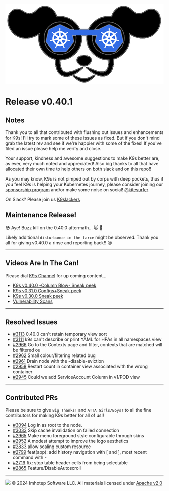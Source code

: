 <img src="https://raw.githubusercontent.com/derailed/k9s/master/assets/k9s.png" align="center" width="800" height="auto"/>

# Release v0.40.1

## Notes

Thank you to all that contributed with flushing out issues and enhancements for K9s!
I'll try to mark some of these issues as fixed. But if you don't mind grab the latest rev
and see if we're happier with some of the fixes!
If you've filed an issue please help me verify and close.

Your support, kindness and awesome suggestions to make K9s better are, as ever, very much noted and appreciated!
Also big thanks to all that have allocated their own time to help others on both slack and on this repo!!

As you may know, K9s is not pimped out by corps with deep pockets, thus if you feel K9s is helping your Kubernetes journey,
please consider joining our [sponsorship program](https://github.com/sponsors/derailed) and/or make some noise on social! [@kitesurfer](https://twitter.com/kitesurfer)

On Slack? Please join us [K9slackers](https://join.slack.com/t/k9sers/shared_invite/enQtOTA5MDEyNzI5MTU0LWQ1ZGI3MzliYzZhZWEyNzYxYzA3NjE0YTk1YmFmNzViZjIyNzhkZGI0MmJjYzhlNjdlMGJhYzE2ZGU1NjkyNTM)

## Maintenance Release!

😳 Aye! Buzz kill on the 0.40.0 aftermath... 🙀 👻

Likely additional `disturbance in the farce` might be observed.
Thank you all for giving v0.40.0 a rinse and reporting back!! 😍

---

## Videos Are In The Can!

Please dial [K9s Channel](https://www.youtube.com/channel/UC897uwPygni4QIjkPCpgjmw) for up coming content...

* [K9s v0.40.0 -Column Blow- Sneak peek](https://youtu.be/iy6RDozAM4A)
* [K9s v0.31.0 Configs+Sneak peek](https://youtu.be/X3444KfjguE)
* [K9s v0.30.0 Sneak peek](https://youtu.be/mVBc1XneRJ4)
* [Vulnerability Scans](https://youtu.be/ULkl0MsaidU)

---

## Resolved Issues

* [#3113](https://github.com/zloom/k9s/issues/3113) 0.40.0 can't retain temporary view sort
* [#3111](https://github.com/zloom/k9s/issues/3111) k9s can't describe or print YAML for HPAs in all namespaces view
* [#2966](https://github.com/zloom/k9s/issues/2966) Go to the Contexts page and filter, contexts that are matched will be filtered ou
* [#2962](https://github.com/zloom/k9s/issues/2962) Small colour/filtering related bug
* [#2961](https://github.com/zloom/k9s/issues/2961) Drain node with the -disable-eviction
* [#2958](https://github.com/zloom/k9s/issues/2958) Restart count in container view associated with the wrong container
* [#2945](https://github.com/zloom/k9s/issues/2945) Could we add ServiceAccount Column in v1/POD view

---

## Contributed PRs

Please be sure to give `Big Thanks!` and `ATTA Girls/Boys!` to all the fine contributors for making K9s better for all of us!!

* [#3094](https://github.com/zloom/k9s/pull/3094) Log in as root to the node.
* [#3033](https://github.com/zloom/k9s/pull/3033) Skip cache invalidation on failed connection
* [#2965](https://github.com/zloom/k9s/pull/2965) Make menu foreground style configurable through skins
* [#2952](https://github.com/zloom/k9s/pull/2952) A modest attempt to improve the logo aesthetics
* [#2833](https://github.com/zloom/k9s/pull/2833) allow scaling custom resource
* [#2799](https://github.com/zloom/k9s/pull/2799) feat(app): add history navigation with [ and ], most recent command with -
* [#2719](https://github.com/zloom/k9s/pull/2719) fix: stop table header cells from being selectable
* [#2865](https://github.com/zloom/k9s/pull/2865) Feature/DisableAutoscroll

---

<img src="https://raw.githubusercontent.com/derailed/k9s/master/assets/imhotep_logo.png" width="32" height="auto"/> © 2024 Imhotep Software LLC. All materials licensed under [Apache v2.0](http://www.apache.org/licenses/LICENSE-2.0)